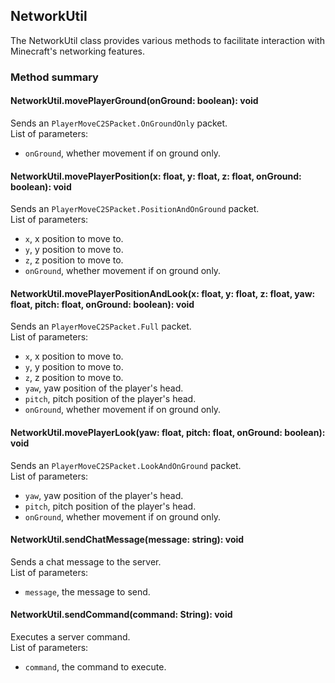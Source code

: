 ## NetworkUtil

The NetworkUtil class provides various methods to facilitate interaction with Minecraft's networking features.

### Method summary

#### NetworkUtil.movePlayerGround(onGround: boolean): void
Sends an `PlayerMoveC2SPacket.OnGroundOnly` packet. \
List of parameters:
- `onGround`, whether movement if on ground only.

#### NetworkUtil.movePlayerPosition(x: float, y: float, z: float, onGround: boolean): void
Sends an `PlayerMoveC2SPacket.PositionAndOnGround` packet. \
List of parameters:
- `x`, x position to move to.
- `y`, y position to move to.
- `z`, z position to move to.
- `onGround`, whether movement if on ground only.

#### NetworkUtil.movePlayerPositionAndLook(x: float, y: float, z: float, yaw: float, pitch: float, onGround: boolean): void
Sends an `PlayerMoveC2SPacket.Full` packet. \
List of parameters:
- `x`, x position to move to.
- `y`, y position to move to.
- `z`, z position to move to.
- `yaw`, yaw position of the player's head.
- `pitch`, pitch position of the player's head.
- `onGround`, whether movement if on ground only.

#### NetworkUtil.movePlayerLook(yaw: float, pitch: float, onGround: boolean): void
Sends an `PlayerMoveC2SPacket.LookAndOnGround` packet. \
List of parameters:
- `yaw`, yaw position of the player's head.
- `pitch`, pitch position of the player's head.
- `onGround`, whether movement if on ground only.

#### NetworkUtil.sendChatMessage(message: string): void
Sends a chat message to the server. \
List of parameters:
- `message`, the message to send.

#### NetworkUtil.sendCommand(command: String): void
Executes a server command. \
List of parameters:
- `command`, the command to execute.